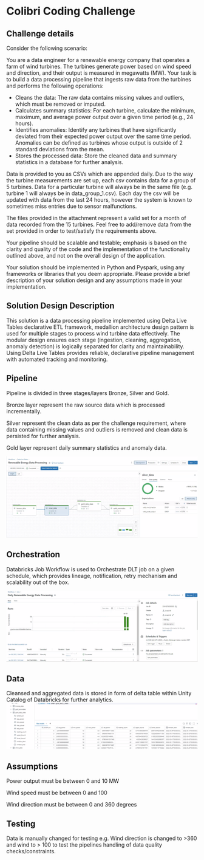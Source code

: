 # Colibri Coding Challenge

Challenge details
---------------
Consider the following scenario:

You are a data engineer for a renewable energy company that operates a farm of wind turbines. The turbines generate power based on wind speed and direction, and their output is measured in megawatts (MW). Your task is to build a data processing pipeline that ingests raw data from the turbines and performs the following operations:

- Cleans the data: The raw data contains missing values and outliers, which must be removed or imputed.
- Calculates summary statistics: For each turbine, calculate the minimum, maximum, and average power output over a given time period (e.g., 24 hours).
- Identifies anomalies: Identify any turbines that have significantly deviated from their expected power output over the same time period. Anomalies can be defined as turbines whose output is outside of 2 standard deviations from the mean.
- Stores the processed data: Store the cleaned data and summary statistics in a database for further analysis.

Data is provided to you as CSVs which are appended daily. Due to the way the turbine measurements are set up, each csv contains data for a group of 5 turbines. Data for a particular turbine will always be in the same file (e.g. turbine 1 will always be in data_group_1.csv). Each day the csv will be updated with data from the last 24 hours, however the system is known to sometimes miss entries due to sensor malfunctions.

The files provided in the attachment represent a valid set for a month of data recorded from the 15 turbines. Feel free to add/remove data from the set provided in order to test/satisfy the requirements above.

Your pipeline should be scalable and testable; emphasis is based on the clarity and quality of the code and the implementation of the functionality outlined above, and not on the overall design of the application.

Your solution should be implemented in Python and Pyspark, using any frameworks or libraries that you deem appropriate. Please provide a brief description of your solution design and any assumptions made in your implementation.

Solution Design Description
---------------
This solution is a data processing pipeline implemented using Delta Live Tables declarative ETL framework, medallion architecture design pattern is used for multiple stages to process wind turbine data effectively.
The modular design ensures each stage (ingestion, cleaning, aggregation, anomaly detection) is logically separated for clarity and maintainability.
Using Delta Live Tables provides reliable, declarative pipeline management with automated tracking and monitoring.

Pipeline
---------------
Pipeline is divided in three stages/layers Bronze, Silver and Gold.

Bronze layer represent the raw source data which is processed incrementally.

Silver represent the clean data as per the challenge requirement, where data containing missing values and outliers is removed and clean data is persisted for further analysis.

Gold layer represent daily summary statistics and anomaly data.

![Pipeline](images/Pipeline.PNG)

Orchestration
---------------
Databricks Job Workflow is used to Orchestrate DLT job on a given schedule, which provides lineage, notification, retry mechanism and scalability out of the box.

![Orchestration](images/Orchestration.PNG)

Data
---------------
Cleansed and aggregated data is stored in form of delta table within Unity Catalog of Databricks for further analytics.
![Data](images/Data.PNG)

Assumptions
-----------
Power output must be between 0 and 10 MW

Wind speed must be between 0 and 100

Wind direction must be between 0 and 360 degrees

Testing
-----------
Data is manually changed for testing e.g. Wind direction is changed to >360 and wind to > 100 to test the pipelines handling of data quality checks/constraints.
